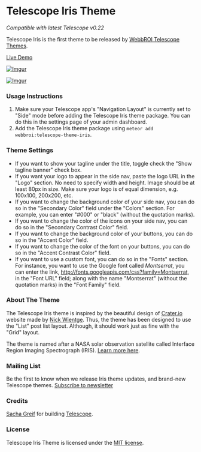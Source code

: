 Telescope Iris Theme
========

*Compatible with latest Telescope v0.22*

Telescope Iris is the first theme to be released by [WebbROI Telescope Themes](http://telescope-themes.meteor.com).

[Live Demo](http://telescope-iris.meteor.com)

[![Imgur](http://i.imgur.com/QP3OaRm.png)](http://telescope-iris.meteor.com/)

[![Imgur](http://i.imgur.com/FmutlsO.jpg)](http://telescope-iris.meteor.com/)

### Usage Instructions

1. Make sure your Telescope app's "Navigation Layout" is currently set to "Side" mode before adding the Telescope Iris theme package. You can do this in the settings page of your admin dashboard.
2. Add the Telescope Iris theme package using `meteor add webbroi:telescope-theme-iris`.

### Theme Settings

- If you want to show your tagline under the title, toggle check the "Show tagline banner" check box.
- If you want your logo to appear in the side nav, paste the logo URL in the "Logo" section. No need to specify width and height. Image should be at least 80px in size. Make sure your logo is of equal dimension, e.g. 100x100, 200x200, etc.
- If you want to change the background color of your side nav, you can do so in the "Secondary Color" field under the "Colors" section. For example, you can enter "#000" or "black" (without the quotation marks).
- If you want to change the color of the icons on your side nav, you can do so in the "Secondary Contrast Color" field.
- If you want to change the background color of your buttons, you can do so in the "Accent Color" field.
- If you want to change the color of the font on your buttons, you can do so in the "Accent Contrast Color" field.
- If you want to use a custom font, you can do so in the "Fonts" section. For instance, you want to use the Google font called *Montserrat*, you can enter the link, http://fonts.googleapis.com/css?family=Montserrat, in the "Font URL" field; along with the name "Montserrat" (without the quotation marks) in the "Font Family" field.

### About The Theme

The Telescope Iris theme is inspired by the beautiful design of [Crater.io](https://crater.io/) website made by [Nick Wientge](http://exygen.io/). Thus, the theme has been designed to use the "List" post list layout. Although, it should work just as fine with the "Grid" layout.

The theme is named after a NASA solar observation satellite called Interface Region Imaging Spectrograph (IRIS). [Learn more here](https://en.wikipedia.org/wiki/Interface_Region_Imaging_Spectrograph).

### Mailing List

Be the first to know when we release Iris theme updates, and brand-new Telescope themes. [Subscribe to newsletter](http://telescope-themes.meteor.com/)

### Credits

[Sacha Greif](https://github.com/SachaG) for building [Telescope](https://github.com/TelescopeJS/Telescope).

### License

Telescope Iris Theme is licensed under the [MIT license](http://opensource.org/licenses/MIT).

